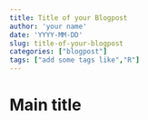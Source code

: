 ```yaml
---
title: Title of your Blogpost
author: 'your name'
date: 'YYYY-MM-DD'
slug: title-of-your-blogpost
categories: ["blogpost"]
tags: ["add some tags like","R"]
---
```


# Main title

